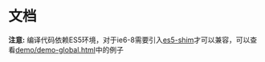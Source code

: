 # 文档

**注意:** 编译代码依赖ES5环境，对于ie6-8需要引入[es5-shim](http://github.com/es-shims/es5-shim/)才可以兼容，可以查看[demo/demo-global.html](https://github.com/lixiaoqin0218/base/tree/29b092fda69ab41fedd01c8b7942d815af49c748/demo/demo-global.html)中的例子

